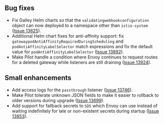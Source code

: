 ## Bug fixes

- Fix Galley Helm charts so that the `validatingwebhookconfiguration` object can now deployed to a namespace other than `istio-system` ([Issue 13625](https://github.com/istio/istio/issues/13625)).
- Additional Helm chart fixes for anti-affinity support: fix `gatewaypodAntiAffinityRequiredDuringScheduling` and `podAntiAffinityLabelSelector` match expressions and fix the default value for `podAntiAffinityLabelSelector` ([Issue 13892](https://github.com/istio/istio/issues/13892)).
- Make Pilot handle a condition where Envoy continues to request routes for a deleted gateway while listeners are still draining ([Issue 13924](https://github.com/istio/istio/pull/13924)).

## Small enhancements

- Add access logs for the `passthrough` listener ([Issue 13746](https://github.com/istio/istio/pull/13746)).
- Make Pilot tolerate unknown JSON fields to make it easier to rollback to older versions during upgrade ([Issue 13699](https://github.com/istio/istio/pull/13699)).
- Add support for fallback secrets to `SDS` which Envoy can use instead of waiting indefinitely for late or non-existent secrets during startup ([Issue 13853](https://github.com/istio/istio/issues/13853)).

